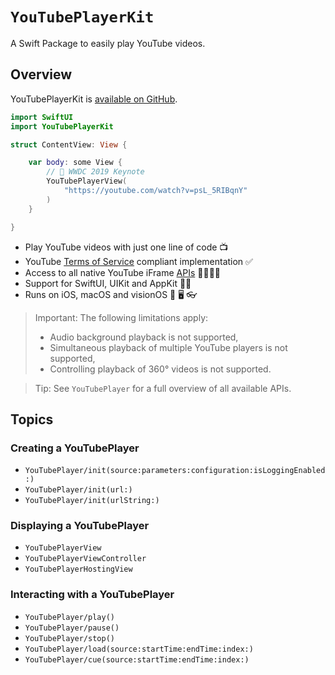 # ``YouTubePlayerKit``

A Swift Package to easily play YouTube videos.

## Overview

YouTubePlayerKit is [available on GitHub](https://github.com/SvenTiigi/YouTubePlayerKit).

```swift
import SwiftUI
import YouTubePlayerKit

struct ContentView: View {

    var body: some View {
        //  WWDC 2019 Keynote
        YouTubePlayerView(
            "https://youtube.com/watch?v=psL_5RIBqnY"
        )
    }

}
```

- Play YouTube videos with just one line of code 📺
- YouTube [Terms of Service](https://developers.google.com/youtube/terms/api-services-terms-of-service) compliant implementation ✅
- Access to all native YouTube iFrame [APIs](https://developers.google.com/youtube/iframe_api_reference) 👩‍💻👨‍💻
- Support for SwiftUI, UIKit and AppKit 🧑‍🎨
- Runs on iOS, macOS and visionOS 📱 🖥 👓

> Important: 
> The following limitations apply:
> - Audio background playback is not supported,
> - Simultaneous playback of multiple YouTube players is not supported,
> - Controlling playback of 360° videos is not supported.

> Tip:
> See ``YouTubePlayer`` for a full overview of all available APIs. 

## Topics

### Creating a YouTubePlayer

- ``YouTubePlayer/init(source:parameters:configuration:isLoggingEnabled:)``
- ``YouTubePlayer/init(url:)``
- ``YouTubePlayer/init(urlString:)``

### Displaying a YouTubePlayer

- ``YouTubePlayerView``
- ``YouTubePlayerViewController``
- ``YouTubePlayerHostingView``

### Interacting with a YouTubePlayer

- ``YouTubePlayer/play()``
- ``YouTubePlayer/pause()``
- ``YouTubePlayer/stop()``
- ``YouTubePlayer/load(source:startTime:endTime:index:)``
- ``YouTubePlayer/cue(source:startTime:endTime:index:)``
